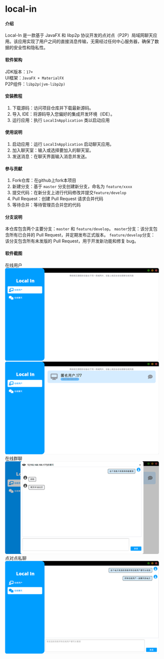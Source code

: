 # local-in

#### 介绍
Local-In 是一款基于 JavaFX 和 libp2p 协议开发的点对点（P2P）局域网聊天应用。该应用实现了用户之间的直接消息传输，无需经过任何中心服务器，确保了数据的安全性和隐私性。

#### 软件架构
JDK版本：`17+`  
UI框架：`JavaFX + MaterialFX`  
P2P组件：`libp2p(jvm-libp2p)`  

#### 安装教程
1. 下载源码：访问项目仓库并下载最新源码。
2. 导入 IDE：将源码导入您偏好的集成开发环境（IDE）。
3. 运行应用：执行 `LocalInApplication` 类以启动应用

#### 使用说明
1. 启动应用：运行 `LocalInApplication` 启动聊天应用。
2. 加入聊天室：输入或选择要加入的聊天室。
3. 发送消息：在聊天界面输入消息并发送。

#### 参与贡献
1.  Fork仓库：在github上fork本项目
2.  新建分支：基于 `master` 分支创建新分支，命名为 `feature/xxxx`
3.  提交代码：在新分支上进行代码修改并提交`feature/develop`
4.  Pull Request：创建 Pull Request 请求合并代码
5.  等待合并：等待管理员合并您的代码

#### 分支说明
本仓库包含两个主要分支：`master` 和 `feature/develop`。
`master`分支：该分支包含所有已合并的 Pull Request，并定期发布正式版本。
`feature/develop`分支：该分支包含所有未发版的 Pull Request，用于开发新功能和修复 bug。

#### 软件截图
在线用户
![暂无用户](/docs/images/online.png)
![用户列表](/docs/images/onlineUser.png)
在线群聊
![在线群聊](docs/images/user2user.png)
点对点私聊
![点对点私聊](docs/images/groupChat.png)
